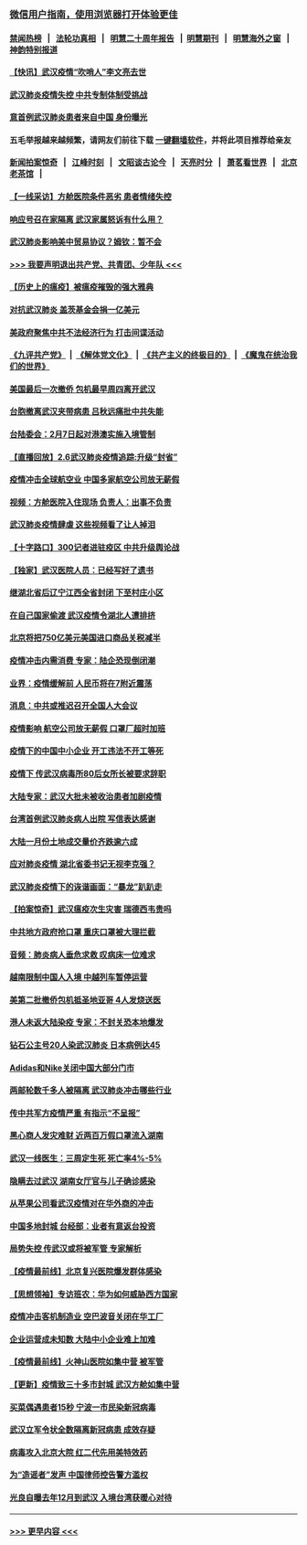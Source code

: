 ### [微信用户指南，使用浏览器打开体验更佳](https://github.com/gfw-breaker/banned-news1/blob/master/indexes/wechat-guide.md?t=0)
#### [禁闻热榜](热点新闻.md?t=0)  &nbsp;&nbsp;|&nbsp;&nbsp; [法轮功真相](https://github.com/gfw-breaker/truth/blob/master/README.md?t=0) &nbsp;&nbsp;|&nbsp;&nbsp; [明慧二十周年报告](https://github.com/gfw-breaker/mh-reports/blob/master/README.md?t=0) &nbsp;&nbsp;|&nbsp;&nbsp;[明慧期刊](https://github.com/gfw-breaker/mh-qikan) &nbsp;&nbsp;|&nbsp;&nbsp; [明慧海外之窗](https://github.com/gfw-breaker/mh-news/blob/master/README.md?t=0) &nbsp;&nbsp;|&nbsp;&nbsp; [神韵特别报道](https://github.com/gfw-breaker/mh-news/blob/master/shenyun.md?t=0)
#### [【快讯】武汉疫情“吹哨人”李文亮去世](../pages/nsc413/n11849459.md?t=02070311) 
#### [武汉肺炎疫情失控 中共专制体制受挑战](../pages/nsc413/n11849457.md?t=02070311) 
#### [意首例武汉肺炎患者来自中国 身份曝光](../pages/nsc413/n11849454.md?t=02070311) 
#### 五毛举报越来越频繁，请网友们前往下载 [一键翻墙软件](https://github.com/gfw-breaker/ssr-accounts)，并将此项目推荐给亲友
#### [新闻拍案惊奇](https://github.com/gfw-breaker/banned-news1/blob/master/pages/link4.md) &nbsp;&nbsp;|&nbsp;&nbsp; [江峰时刻](https://github.com/gfw-breaker/banned-news1/blob/master/pages/link4.md) &nbsp;&nbsp;|&nbsp;&nbsp; [文昭谈古论今](https://github.com/gfw-breaker/banned-news1/blob/master/pages/link4.md) &nbsp;&nbsp;|&nbsp;&nbsp; [天亮时分](https://github.com/gfw-breaker/banned-news1/blob/master/pages/link4.md) &nbsp;&nbsp;|&nbsp;&nbsp; [萧茗看世界](https://github.com/gfw-breaker/banned-news1/blob/master/pages/link4.md) &nbsp;&nbsp;|&nbsp;&nbsp; [北京老茶馆](https://github.com/gfw-breaker/banned-news1/blob/master/pages/link4.md) &nbsp;&nbsp;|&nbsp;&nbsp; 
#### [【一线采访】方舱医院条件恶劣 患者情绪失控](../pages/nsc413/n11848910.md?t=02070311) 
#### [响应号召在家隔离 武汉家属怒诉有什么用？](../pages/nsc413/n11849412.md?t=02070311) 
#### [武汉肺炎影响美中贸易协议？姆钦：暂不会](../pages/nsc413/n11849497.md?t=02070311) 
#### [>>> 我要声明退出共产党、共青团、少年队 <<<](https://github.com/begood0513/goodnews/blob/master/quit/letter.md) 
#### [【历史上的瘟疫】被瘟疫摧毁的强大雅典](../pages/nsc413/n11849036.md?t=02070311) 
#### [对抗武汉肺炎 盖茨基金会捐一亿美元](../pages/nsc413/n11848953.md?t=02070311) 
#### [美政府聚焦中共不法经济行为 打击间谍活动](../pages/nsc413/n11849322.md?t=02070311) 
#### [《九评共产党》](https://github.com/begood0513/9ping.md/blob/master/README.md) &nbsp;|&nbsp; [《解体党文化》](../../../../jtdwh.md/blob/master/README.md)  &nbsp;|&nbsp; [《共产主义的终极目的》](../../../../gczydzjmd.md/blob/master/README.md) &nbsp;|&nbsp; [《魔鬼在统治我们的世界》](../../../../mgztzwmdsj.md/blob/master/README.md) 
#### [美国最后一次撤侨 包机最早周四离开武汉](../pages/nsc413/n11849395.md?t=02070311) 
#### [台胞撤离武汉夹带病患 吕秋远痛批中共失能](../pages/nsc413/n11849153.md?t=02070311) 
#### [台陆委会：2月7日起对港澳实施入境管制](../pages/nsc413/n11848681.md?t=02070311) 
#### [【直播回放】2.6武汉肺炎疫情追踪:升级“封省”](../pages/nsc413/n11848948.md?t=02070311) 
#### [疫情冲击全球航空业 中国多家航空公司放无薪假](../pages/nsc413/n11849188.md?t=02070311) 
#### [视频：方舱医院入住现场 负责人：出事不负责](../pages/nsc413/n11845312.md?t=02070311) 
#### [武汉肺炎疫情肆虐 这些视频看了让人掉泪](../pages/nsc413/n11848904.md?t=02070311) 
#### [【十字路口】300记者进驻疫区 中共升级舆论战](../pages/nsc413/n11847578.md?t=02070311) 
#### [【独家】武汉医院人员：已经写好了遗书](../pages/nsc413/n11848942.md?t=02070311) 
#### [继湖北省后辽宁江西全省封闭 下至村庄小区](../pages/nsc413/n11848814.md?t=02070311) 
#### [在自己国家偷渡 武汉疫情令湖北人遭排挤](../pages/nsc413/n11848737.md?t=02070311) 
#### [北京将把750亿美元美国进口商品关税减半](../pages/nsc413/n11848896.md?t=02070311) 
#### [疫情冲击内需消费 专家：陆企恐现倒闭潮](../pages/nsc413/n11849265.md?t=02070311) 
#### [业界：疫情缓解前 人民币将在7附近震荡](../pages/nsc413/n11848445.md?t=02070311) 
#### [消息：中共或推迟召开全国人大会议](../pages/nsc413/n11848698.md?t=02070311) 
#### [疫情影响 航空公司放无薪假 口罩厂超时加班](../pages/nsc413/n11848173.md?t=02070311) 
#### [疫情下的中国中小企业 开工违法不开工等死](../pages/nsc413/n11848520.md?t=02070311) 
#### [疫情下 传武汉病毒所80后女所长被要求辞职](../pages/nsc413/n11842494.md?t=02070311) 
#### [大陆专家：武汉大批未被收治患者加剧疫情](../pages/nsc413/n11848163.md?t=02070311) 
#### [台湾首例武汉肺炎病人出院 写信表达感谢](../pages/nsc413/n11848408.md?t=02070311) 
#### [大陆一月份土地成交量价齐跌逾六成](../pages/nsc413/n11847770.md?t=02070311) 
#### [应对肺炎疫情 湖北省委书记无视李克强？](../pages/nsc413/n11848018.md?t=02070311) 
#### [武汉肺炎疫情下的诙谐画面：“暴龙”趴趴走](../pages/nsc413/n11848057.md?t=02070311) 
#### [【拍案惊奇】武汉瘟疫次生灾害 瑞德西韦贵吗](../pages/nsc413/n11847587.md?t=02070311) 
#### [中共地方政府抢口罩 重庆口罩被大理拦截](../pages/nsc413/n11848150.md?t=02070311) 
#### [音频：肺炎病人垂危求救 叹病床一位难求](../pages/nsc413/n11847883.md?t=02070311) 
#### [越南限制中国人入境 中越列车暂停运营](../pages/nsc413/n11847844.md?t=02070311) 
#### [美第二批撤侨包机抵圣地亚哥 4人发烧送医](../pages/nsc413/n11847923.md?t=02070311) 
#### [港人未返大陆染疫 专家：不封关恐本地爆发](../pages/nsc413/n11848021.md?t=02070311) 
#### [钻石公主号20人染武汉肺炎 日本病例达45](../pages/nsc413/n11847823.md?t=02070311) 
#### [Adidas和Nike关闭中国大部分门市](../pages/nsc413/n11847720.md?t=02070311) 
#### [两邮轮数千多人被隔离 武汉肺炎冲击哪些行业](../pages/nsc413/n11847456.md?t=02070311) 
#### [传中共军方疫情严重 有指示“不呈报”](../pages/nsc413/n11847828.md?t=02070311) 
#### [黑心商人发灾难财 近两百万假口罩流入湖南](../pages/nsc413/n11847794.md?t=02070311) 
#### [武汉一线医生：三周定生死 死亡率4%-5%](../pages/nsc413/n11847780.md?t=02070311) 
#### [隐瞒去过武汉 湖南女厅官与儿子确诊感染](../pages/nsc413/n11847669.md?t=02070311) 
#### [从苹果公司看武汉疫情对在华外商的冲击](../pages/nsc413/n11847586.md?t=02070311) 
#### [中国多地封城 台经部：业者有意返台投资](../pages/nsc413/n11847732.md?t=02070311) 
#### [局势失控 传武汉或将被军管 专家解析](../pages/nsc413/n11847458.md?t=02070311) 
#### [【疫情最前线】北京复兴医院爆发群体感染](../pages/nsc413/n11847626.md?t=02070311) 
#### [【思想领袖】专访班农：华为如何威胁西方国家](../pages/nsc413/n11847306.md?t=02070311) 
#### [疫情冲击客机制造业 空巴波音关闭在华工厂](../pages/nsc413/n11847550.md?t=02070311) 
#### [企业运营成未知数 大陆中小企业难上加难](../pages/nsc413/n11847477.md?t=02070311) 
#### [【疫情最前线】火神山医院如集中营 被军管](../pages/nsc413/n11847524.md?t=02070311) 
#### [【更新】疫情致三十多市封城 武汉方舱如集中营](../pages/nsc413/n11801312.md?t=02070311) 
#### [买菜偶遇患者15秒 宁波一市民染新冠病毒](../pages/nsc413/n11847294.md?t=02070311) 
#### [武汉立军令状全数隔离新冠病患 成效存疑](../pages/nsc413/n11847328.md?t=02070311) 
#### [病毒攻入北京大院 红二代先用美特效药](../pages/nsc413/n11847427.md?t=02070311) 
#### [为“造谣者”发声 中国律师控告警方滥权](../pages/nsc413/n11847326.md?t=02070311) 
#### [光良自曝去年12月到武汉 入境台湾获暖心对待](../pages/nsc413/n11847243.md?t=02070311) 

----
#### [ >>> 更早内容 <<< ](../indexes/nsc413-earlier.md)
